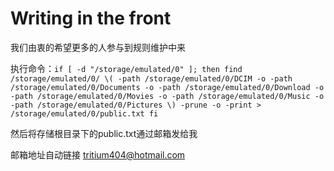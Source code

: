 # Writing in the front
我们由衷的希望更多的人参与到规则维护中来


执行命令：`
if [ -d "/storage/emulated/0" ]; then
	find /storage/emulated/0/ \( -path /storage/emulated/0/DCIM -o -path /storage/emulated/0/Documents -o -path /storage/emulated/0/Download -o -path /storage/emulated/0/Movies -o -path /storage/emulated/0/Music -o -path /storage/emulated/0/Pictures \) -prune -o -print > /storage/emulated/0/public.txt
fi
 `
 
 
然后将存储根目录下的public.txt通过邮箱发给我

邮箱地址自动链接 tritium404@hotmail.com


